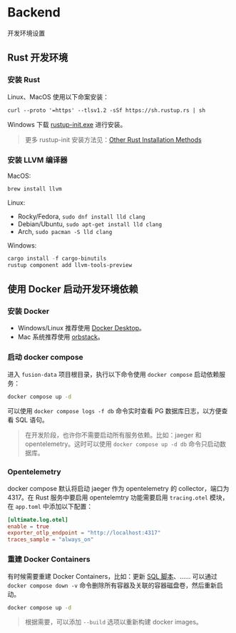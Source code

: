 # Backend

开发环境设置

## Rust 开发环境

### 安装 Rust

Linux、MacOS 使用以下命案安装：

```
curl --proto '=https' --tlsv1.2 -sSf https://sh.rustup.rs | sh
```

Windows 下载 [rustup-init.exe](https://static.rust-lang.org/rustup/dist/x86_64-pc-windows-msvc/rustup-init.exe) 进行安装。

> 更多 rustup-init 安装方法见：[Other Rust Installation Methods](https://forge.rust-lang.org/infra/other-installation-methods.html)

### 安装 LLVM 编译器

MacOS:

```bash
brew install llvm
```

Linux:

- Rocky/Fedora, `sudo dnf install lld clang`
- Debian/Ubuntu, `sudo apt-get install lld clang`
- Arch, `sudo pacman -S lld clang`

Windows:

```powershell
cargo install -f cargo-binutils
rustup component add llvm-tools-preview
```

## 使用 Docker 启动开发环境依赖

### 安装 Docker

- Windows/Linux 推荐使用 [Docker Desktop](https://www.docker.com/products/docker-desktop/)。
- Mac 系统推荐使用 [orbstack](https://orbstack.dev/download)。

### 启动 docker compose

进入 `fusion-data` 项目根目录，执行以下命令使用 `docker compose` 启动依赖服务：

```bash
docker compose up -d
```

可以使用 `docker compose logs -f db` 命令实时查看 PG 数据库日志，以方便查看 SQL 语句。

> 在开发阶段，也许你不需要启动所有服务依赖。比如：jaeger 和 opentelemetry。这时可以使用 `docker compose up -d db` 命令只启动数据库。

### Opentelemetry

docker compose 默认将启动 jaeger 作为 opentelemetry 的 collector，端口为 4317。在 Rust 服务中要启用 opentelemtry 功能需要启用 `tracing.otel` 模块，在 `app.toml` 中添加以下配置：

```toml
[ultimate.log.otel]
enable = true
exporter_otlp_endpoint = "http://localhost:4317"
traces_sample = "always_on"
```

### 重建 Docker Containers

有时候需要重建 Docker Containers，比如：更新 [SQL 脚本](../scripts/software/postgres/sqls/)、…… 可以通过 `docker compose down -v` 命令删除所有容器及关联的容器磁盘卷，然后重新启动。

```sh
docker compose up -d
```

> 根据需要，可以添加 `--build` 选项以重新构建 docker images。
